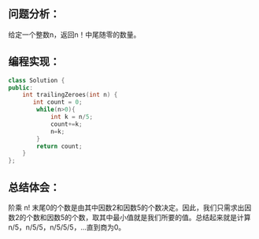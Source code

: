 ## 问题分析：
给定一个整数n，返回n！中尾随零的数量。
## 编程实现：
```c++
class Solution {
public:
    int trailingZeroes(int n) {
       int count = 0;  
        while(n>0){  
            int k = n/5;  
            count+=k;  
            n=k;  
        }  
        return count;    
    }
};
```
## 总结体会：
阶乘 n! 末尾0的个数是由其中因数2和因数5的个数决定。因此，我们只需求出因数2的个数和因数5的个数，取其中最小值就是我们所要的值。总结起来就是计算n/5，n/5/5，n/5/5/5，...直到商为0。